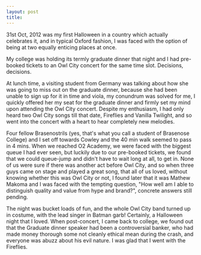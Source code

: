 ```yaml
---
layout: post
title:
---
```


31st Oct, 2012 was my first Halloween in a country which actually celebrates it, and in typical Oxford fashion, I was faced with the option of being at two equally enticing places at once. 

My college was holding its termly graduate dinner that night and I had pre-booked tickets to an Owl City concert for the same time slot. Decisions, decisions. 

At lunch time, a visiting student from Germany was talking about how she was going to miss out on the graduate dinner, because she had been unable to sign up for it in time and viola, my conundrum was solved for me, I quickly offered her my seat for the graduate dinner and firmly set my mind upon attending the Owl City concert. Despite my enthusiasm, I had only heard two Owl City songs till that date, Fireflies and Vanilla Twilight, and so went into the concert with a heart to hear completely new melodies. 

Four fellow Brasenostrils (yes, that's what you call a student of Brasenose College) and I set off towards Cowley and the 40 min walk seemed to pass in 4 mins. When we reached O2 Academy, we were faced with the biggest queue I had ever seen, but luckily due to our pre-booked tickets, we found that we could queue-jump and didn't have to wait long at all, to get in. None of us were sure if there was another act before Owl City, and so when three guys came on stage and played a great song, that all of us loved, without knowing whether this was Owl City or not, I found later that it was Mathew Makoma and I was faced with the tempting question, "How well am I able to distinguish quality and value from hype and brand?", concrete answers still pending.

The night was bucket loads of fun, and the whole Owl City band turned up in costume, with the lead singer in Batman garb! Certainly, a Halloween night that I loved. When post-concert, I came back to college, we found out that the Graduate dinner speaker had been a controversial banker, who had made money thorough some not cleanly ethical mean during the crash, and everyone was abuzz about his evil nature. I was glad that I went with the Fireflies.
